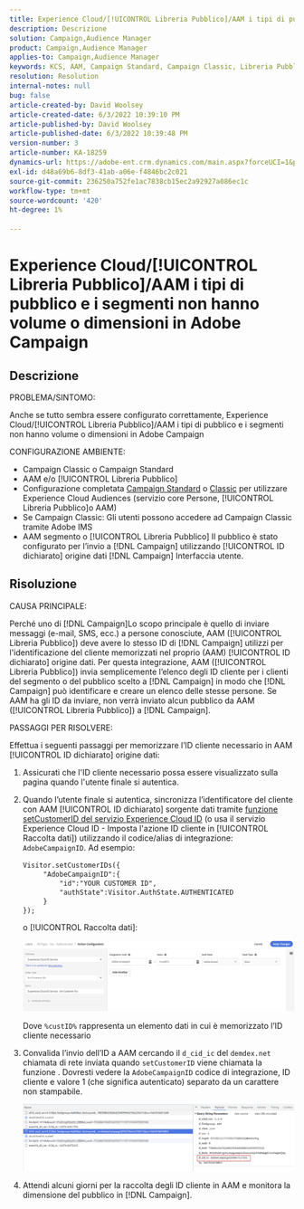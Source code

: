 ```yaml
---
title: Experience Cloud/[!UICONTROL Libreria Pubblico]/AAM i tipi di pubblico e i segmenti non hanno volume o dimensioni in Adobe Campaign
description: Descrizione
solution: Campaign,Audience Manager
product: Campaign,Audience Manager
applies-to: Campaign,Audience Manager
keywords: KCS, AAM, Campaign Standard, Campaign Classic, Libreria Pubblico, Servizio core Persone, Audience Experience Cloud
resolution: Resolution
internal-notes: null
bug: false
article-created-by: David Woolsey
article-created-date: 6/3/2022 10:39:10 PM
article-published-by: David Woolsey
article-published-date: 6/3/2022 10:39:48 PM
version-number: 3
article-number: KA-18259
dynamics-url: https://adobe-ent.crm.dynamics.com/main.aspx?forceUCI=1&pagetype=entityrecord&etn=knowledgearticle&id=6e0f65f7-8de3-ec11-bb3d-000d3a33d117
exl-id: d48a69b6-8df3-41ab-a06e-f4846bc2c021
source-git-commit: 236250a752fe1ac7838cb15ec2a92927a086ec1c
workflow-type: tm+mt
source-wordcount: '420'
ht-degree: 1%

---
```


# Experience Cloud/[!UICONTROL Libreria Pubblico]/AAM i tipi di pubblico e i segmenti non hanno volume o dimensioni in Adobe Campaign

## Descrizione

PROBLEMA/SINTOMO:

Anche se tutto sembra essere configurato correttamente, Experience Cloud/[!UICONTROL Libreria Pubblico]/AAM i tipi di pubblico e i segmenti non hanno volume o dimensioni in Adobe Campaign

CONFIGURAZIONE AMBIENTE:

- Campaign Classic o Campaign Standard
- AAM e/o [!UICONTROL Libreria Pubblico]
- Configurazione completata [Campaign Standard](https://experienceleague.adobe.com/docs/campaign-standard/using/integrating-with-adobe-cloud/working-with-campaign-and-audience-manager-or-people-core-service/provisioning-and-configuring-integration-with-audience-manager-or-people-core-service.html?lang=en) o [Classic](https://experienceleague.adobe.com/docs/campaign-classic/using/integrating-with-adobe-experience-cloud/audience-sharing/configuring-shared-audiences-integration-in-adobe-campaign.html?lang=en) per utilizzare Experience Cloud Audiences (servizio core Persone, [!UICONTROL Libreria Pubblico]o AAM)
- Se Campaign Classic: Gli utenti possono accedere ad Campaign Classic tramite Adobe IMS
- AAM segmento o [!UICONTROL Libreria Pubblico] Il pubblico è stato configurato per l’invio a [!DNL Campaign] utilizzando [!UICONTROL ID dichiarato] origine dati [!DNL Campaign] Interfaccia utente.

## Risoluzione

CAUSA PRINCIPALE:

Perché uno di [!DNL Campaign]Lo scopo principale è quello di inviare messaggi (e-mail, SMS, ecc.) a persone conosciute, AAM ([!UICONTROL Libreria Pubblico]) deve avere lo stesso ID di [!DNL Campaign] utilizzi per l&#39;identificazione del cliente memorizzati nel proprio (AAM) [!UICONTROL ID dichiarato] origine dati. Per questa integrazione, AAM ([!UICONTROL Libreria Pubblico]) invia semplicemente l’elenco degli ID cliente per i clienti del segmento o del pubblico scelto a [!DNL Campaign] in modo che [!DNL Campaign] può identificare e creare un elenco delle stesse persone. Se AAM ha gli ID da inviare, non verrà inviato alcun pubblico da AAM ([!UICONTROL Libreria Pubblico]) a [!DNL Campaign].

PASSAGGI PER RISOLVERE:

Effettua i seguenti passaggi per memorizzare l’ID cliente necessario in AAM [!UICONTROL ID dichiarato] origine dati:

1. Assicurati che l&#39;ID cliente necessario possa essere visualizzato sulla pagina quando l&#39;utente finale si autentica.
1. Quando l’utente finale si autentica, sincronizza l’identificatore del cliente con AAM [!UICONTROL ID dichiarato] sorgente dati tramite [funzione setCustomerID del servizio Experience Cloud ID](https://experienceleague.adobe.com/docs/id-service/using/id-service-api/methods/setcustomerids.html?lang=en) (o usa il servizio Experience Cloud ID - Imposta l&#39;azione ID cliente in [!UICONTROL Raccolta dati]) utilizzando il codice/alias di integrazione: `AdobeCampaignID`. Ad esempio:

   ```
   Visitor.setCustomerIDs({
        "AdobeCampaignID":{ 
            "id":"YOUR CUSTOMER ID", 
            "authState":Visitor.AuthState.AUTHENTICATED 
        } 
   });
   ```

   o [!UICONTROL Raccolta dati]:

   ![](assets/4e9305cf-76a5-ec11-983f-0022480b028f.png)

   Dove `%custID%` rappresenta un elemento dati in cui è memorizzato l’ID cliente necessario

1. Convalida l’invio dell’ID a AAM cercando il `d_cid_ic` del `demdex.net` chiamata di rete inviata quando `setCustomerID` viene chiamata la funzione . Dovresti vedere la `AdobeCampaignID` codice di integrazione, ID cliente e valore 1 (che significa autenticato) separato da un carattere non stampabile.

   ![](assets/4f9305cf-76a5-ec11-983f-0022480b028f.png)

1. Attendi alcuni giorni per la raccolta degli ID cliente in AAM e monitora la dimensione del pubblico in [!DNL Campaign].
